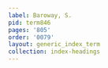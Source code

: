 ```yaml
---
label: Baroway, S.
pid: term846
pages: '805'
order: '0079'
layout: generic_index_term
collection: index-headings
---
```

